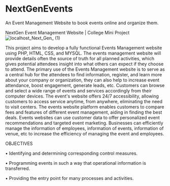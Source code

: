 # NextGenEvents
An Event Management Website to book events online and organize them.

NextGen Event Management Website | College Mini Project
![localhost_Next_Gen_ (1)](https://github.com/ChrisJoeT/NextGenEvents/assets/94181368/b206ba19-1bfe-4312-beb0-296acdf26c2c)



This project aims to develop a fully functional Events Management website using PHP, HTML, CSS, and MYSQL. The events management website will provide details often the source of truth for all planned activities, which gives potential attendees insight into what others can expect if they choose to attend.
The primary use of the Events Management website is to serve as a central hub for the attendees to find information, register, and learn more about your company or organization, they can also help to increase event attendance, boost engagement, generate leads, etc. Customers can browse and select a wide range of events and services accordingly from their computer devices. The event's website offers 24/7 accessibility, allowing customers to access service anytime, from anywhere, eliminating the need to visit centers.
The events website platform enables customers to compare fees and features of different event management, aiding in finding the best deals. Events websites can use customer data to offer personalized event recommendations and targeted event marketing.
Businesses can efficiently manage the information of employees, information of events, information of venue, etc to increase the efficiency of managing the event and employees.

OBJECTIVES

• Identifying and determining corresponding control measures.

• Programming events in such a way that operational information is transferred.

• Providing the entry point for many processes and activities.
